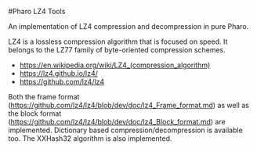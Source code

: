 #Pharo LZ4 Tools

An implementation of LZ4 compression and decompression in pure Pharo.

LZ4 is a lossless compression algorithm that is focused on speed.
It belongs to the LZ77 family of byte-oriented compression schemes.

- https://en.wikipedia.org/wiki/LZ4_(compression_algorithm)
- https://lz4.github.io/lz4/
- https://github.com/lz4/lz4

Both the frame format (https://github.com/lz4/lz4/blob/dev/doc/lz4_Frame_format.md) as well as the block format (https://github.com/lz4/lz4/blob/dev/doc/lz4_Block_format.md) are implemented. Dictionary based compression/decompression is available too. The XXHash32 algorithm is also implemented.

